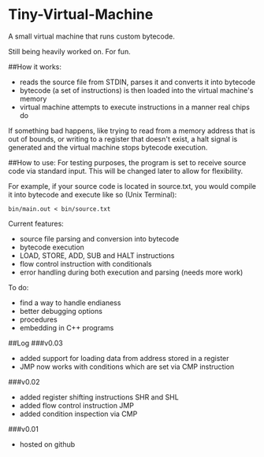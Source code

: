 Tiny-Virtual-Machine
====================

A small virtual machine that runs custom bytecode.

Still being heavily worked on. For fun.

##How it works:
- reads the source file from STDIN, parses it and converts it into bytecode
- bytecode (a set of instructions) is then loaded into the virtual machine's memory
- virtual machine attempts to execute instructions in a manner real chips do

If something bad happens, like trying to read from a memory address that is out of bounds, or writing to a register that doesn't exist, a halt signal is generated and the virtual machine stops bytecode execution.

##How to use:
For testing purposes, the program is set to receive source code via standard input. This will be changed later to allow for flexibility.

For example, if your source code is located in source.txt, you would compile it into bytecode and execute like so (Unix Terminal):
```
bin/main.out < bin/source.txt
```

Current features:
- source file parsing and conversion into bytecode
- bytecode execution
- LOAD, STORE, ADD, SUB and HALT instructions
- flow control instruction with conditionals
- error handling during both execution and parsing (needs more work)

To do:
- find a way to handle endianess
- better debugging options
- procedures
- embedding in C++ programs

##Log
###v0.03
- added support for loading data from address stored in a register
- JMP now works with conditions which are set via CMP instruction

###v0.02
- added register shifting instructions SHR and SHL
- added flow control instruction JMP
- added condition inspection via CMP

###v0.01
- hosted on github

